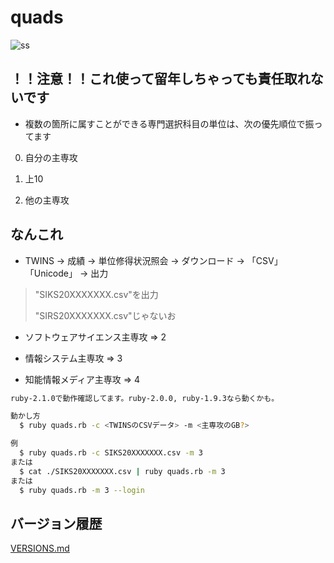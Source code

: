 # quads

![ss](https://raw.github.com/rkmathi/quads/master/ss.jpg)

## ！！注意！！これ使って留年しちゃっても責任取れないです

* 複数の箇所に属すことができる専門選択科目の単位は、次の優先順位で振ってます

0. 自分の主専攻

0. 上10

0. 他の主専攻


## なんこれ

* TWINS -> 成績 -> 単位修得状況照会 -> ダウンロード -> 「CSV」「Unicode」 -> 出力

> "SIKS20XXXXXXX.csv"を出力
>
> "SIRS20XXXXXXX.csv"じゃないお

* ソフトウェアサイエンス主専攻 => 2

* 情報システム主専攻           => 3

* 知能情報メディア主専攻       => 4

```sh
ruby-2.1.0で動作確認してます。ruby-2.0.0, ruby-1.9.3なら動くかも。

動かし方
  $ ruby quads.rb -c <TWINSのCSVデータ> -m <主専攻のGB?>

例
  $ ruby quads.rb -c SIKS20XXXXXXX.csv -m 3
または
  $ cat ./SIKS20XXXXXXX.csv | ruby quads.rb -m 3
または
  $ ruby quads.rb -m 3 --login
```

## バージョン履歴

[VERSIONS.md](https://github.com/rkmathi/quads/blob/master/VERSIONS.md)

